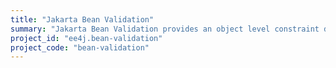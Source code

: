 ```yaml
---
title: "Jakarta Bean Validation"
summary: "Jakarta Bean Validation provides an object level constraint declaration and validation facility for the Java application developer, as well as a constraint metadata repository and query API."
project_id: "ee4j.bean-validation"
project_code: "bean-validation"
---
```

